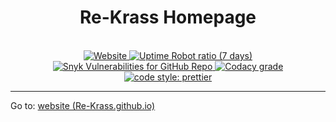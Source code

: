 <h1 align="center">Re-Krass Homepage</h1>
<p align="center">
  <br>
  <!-- Website up status -->
  <a target="_blank" href="https://stats.uptimerobot.com/gkNylh6Jg">
    <img alt="Website" src="https://img.shields.io/website/https/re-krass.github.io.svg?down_message=offline&style=for-the-badge">
  </a>
  <!-- Website Uptime -->
  <a target="_blank" href="https://stats.uptimerobot.com/gkNylh6Jg">
    <img alt="Uptime Robot ratio (7 days)" src="https://img.shields.io/uptimerobot/ratio/7/m782535867-ce1bb7ff30e026c0a19cdfda.svg?style=for-the-badge">
  </a>
  <!-- Vulnerabilities -->
  <a target="_blank" href="https://snyk.io/test/github/Re-Krass/Re-Krass.github.io">
    <img alt="Snyk Vulnerabilities for GitHub Repo" src="https://img.shields.io/snyk/vulnerabilities/github/Re-Krass/Dark-Theme-TUB.svg?style=for-the-badge">
  </a>
  <!-- Code Quality Codacy -->
<a target="_blank" href="https://www.codacy.com/app/Re-Krass/Re-Krass.github.io?utm_source=github.com&amp;utm_medium=referral&amp;utm_content=Re-Krass/Re-Krass.github.io&amp;utm_campaign=Badge_Grade">
    <img alt="Codacy grade" src="https://img.shields.io/codacy/grade/3ab38cd57db94a4c806e28549b09df50.svg?style=for-the-badge">
  </a>
  <!-- Cody Style Prettier -->
  <a target="_blank" href="#badge">
    <img alt="code style: prettier" src="https://img.shields.io/badge/code_style-prettier-ff69b4.svg?style=for-the-badge">
  </a>
</p>

-----

Go to: [website (Re-Krass.github.io)](https://Re-Krass.github.io)